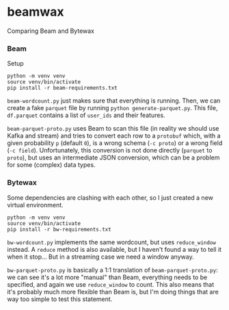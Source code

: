 # beamwax

Comparing Beam and Bytewax

### Beam

Setup

```
python -m venv venv
source venv/bin/activate
pip install -r beam-requirements.txt
```

`beam-wordcount.py` just makes sure that everything is running. Then, we can create
a fake `parquet` file by running `python generate-parquet.py`. This file, `df.parquet`
contains a list of `user_ids` and their features.

`beam-parquet-proto.py` uses Beam to scan this file (in reality we should use Kafka
and stream) and tries to convert each row to a `protobuf` which, with a given
probability `p` (default `0`), is a wrong schema (`-c proto`) or a wrong field (`-c field`).
Unfortunately, this conversion is not done directly (`parquet` to `proto`), but uses an
intermediate JSON conversion, which can be a problem for some (complex) data types.

### Bytewax

Some dependencies are clashing with each other, so I just created a new virtual
environment.

```
python -m venv venv
source venv/bin/activate
pip install -r bw-requirements.txt
```

`bw-wordcount.py` implements the same wordcount, but uses `reduce_window` instead. A
`reduce` method is also available, but I haven't found a way to tell it when it stop...
But in a streaming case we need a window anyway.

`bw-parquet-proto.py` is basically a 1:1 translation of `beam-parquet-proto.py`: we can see it's a lot more "manual"
than Beam, everything needs to be specified, and again we use `reduce_window` to count. This also means that it's probably much more flexible than Beam is, but I'm doing things that are way too simple to test this statement.
